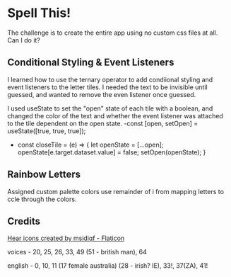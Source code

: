 # Spell This!
The challenge is to create the entire app using no custom css files at all. Can I do it?

## Conditional Styling & Event Listeners

I learned how to use the ternary operator to add condiional styling and 
event listeners to the letter tiles. I needed the text to be invisible 
until guessed, and wanted to remove the even listener once guessed.

I used useState to set the "open" state of each tile with a boolean, and
changed the color of the text and whether the event listener was
attached to the tile dependent on the open state.
-const [open, setOpen] = useState([true, true, true]);
-  const closeTile = (e) => {
    let openState = [...open];
    openState[e.target.dataset.value] = false;
    setOpen(openState);
  }
## Rainbow Letters

Assigned custom palette colors use remainder of i from mapping letters to ccle through the colors.

## Credits
<a href="https://www.flaticon.com/free-icons/hear" title="hear icons">Hear icons created by msidiqf - Flaticon</a>

voices - 20, 25, 26, 33, 49 (51 - british man), 64

english - 0, 10, 11 (17 female australia) (28 - irish? IE), 33!, 37(ZA), 41!